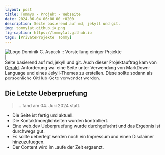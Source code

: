 ```yaml
---
layout: post
title: Tommys - Projekt - Webseite
date: 2024-06-04 06:00:00 +0200
description: Seite basierend auf md, jekyll und git.
img: tommy1at.github.io.png
fig-caption: https://tommy1at.github.io
tags: [PrivateProjekte, Tommy]
---
```

<img src="/assets/img/favicon/favicon.ico" alt="Logo">
Dominik C. Aspeck :: Vorstellung einiger Projekte
<br>|<br>
Seite basierend auf md, jekyll und git. Auch dieser Projektauftrag kam von <a href="https://www.senarclens.eu/~gerald/">Gerald</a>.
Anforderung war eine Seite unter Verwendung von MarkDown-Language und eines Jekyll-Themes zu erstellen. Diese sollte sodann als persoenliche GitHub-Seite verwendet werden.

## Die Letzte Ueberpruefung
>... fand am 04. Juni 2024 statt.

* Die Seite ist fertig und aktuell.
* Die Kontaktmoeglichkeiten wurden kontrolliert.
* Eine web.dev Ueberpruefung wurde durchgefuehrt und das Ergebnis ist durchwegs gut.
* Es sollte ueberlegt werden noch ein Impressum und einen Disclaimer hinzuzufuegen.
* Der Content wird im Laufe der Zeit ergaenzt.
